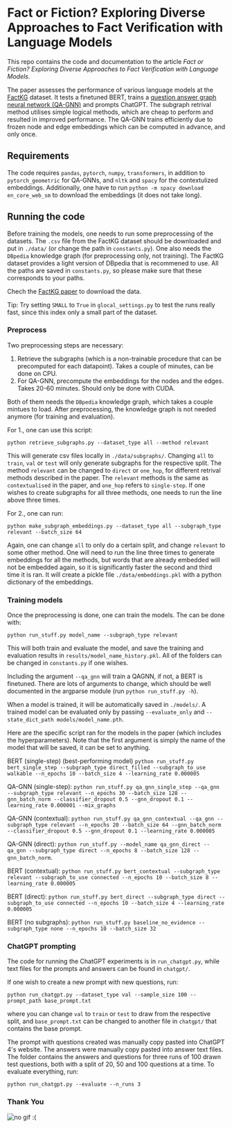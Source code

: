 # Fact or Fiction? Exploring Diverse Approaches to Fact Verification with Language Models

This repo contains the code and documentation to the article *Fact or Fiction? Exploring Diverse Approaches to Fact Verification with
Language Models*.

The paper assesses the performance of various language models at the [FactKG](https://arxiv.org/pdf/2104.06378) dataset. It tests a finetuned BERT, trains a [question answer graph neural network (QA-GNN)](https://arxiv.org/pdf/2104.06378) and prompts ChatGPT. The subgraph retrival method utilises simple logical methods, which are cheap to perform and resulted in improved performance. The QA-GNN trains efficiently due to frozen node and edge embeddings which can be computed in advance, and only once.

## Requirements

The code requires `pandas`, `pytorch`, `numpy`, `transformers`, in addition to `pytorch_geometric` for QA-GNNs, and `nltk` and `spacy` for the contextulized embeddings. Additionally, one have to run `python -m spacy download en_core_web_sm` to download the embeddings (it does not take long).

## Running the code

Before training the models, one needs to run some preprocessing of the datasets. The `.csv` file from the FactKG dataset should be downloaded and put in `./data/` (or change the path in `constants.py`). One also needs the `DBpedia` knowledge graph (for preprocessing only, not training). The FactKG dataset provides a light version of DBpedia that is recommened to use. All the paths are saved in `constants.py`, so please make sure that these corresponds to your paths.

Chech the [FactKG paper](https://arxiv.org/pdf/2104.06378) to download the data.

Tip: Try setting `SMALL` to `True` in `glocal_settings.py` to test the runs really fast, since this index only a small part of the dataset.

### Preprocess

Two preprocessing steps are necessary:

1. Retrieve the subgraphs (which is a non-trainable procedure that can be precomputed for each datapoint). Takes a couple of minutes, can be done on CPU.
2. For QA-GNN, precompute the embeddings for the nodes and the edges. Takes 20-60 minutes. Should only be done with CUDA.

Both of them needs the `DBpedia` knowledge graph, which takes a couple mintues to load. After preprocessing, the knowledge graph is not needed anymore (for training and evaluation).

For 1., one can use this script:

```cli
python retrieve_subgraphs.py --dataset_type all --method relevant
```

This will generate csv files locally in `./data/subgraphs/`. Changing `all` to `train`, `val` or `test` will only generate subgraphs for the respective split. The method `relevant` can be changed to `direct` or `one_hop`, for different retrival methods described in the paper. The `relevant` methods is the same as `contextualised` in the paper, and `one_hop` refers to `single-step`. If one wishes to create subgraphs for all three methods, one needs to run the line above three times.

For 2., one can run:

```cli
python make_subgraph_embeddings.py --dataset_type all --subgraph_type relevant --batch_size 64
```

Again, one can change `all` to only do a certain split, and change `relevant` to some other method. One will need to run the line three times to generate embeddings for all the methods, but words that are already embedded will not be embedded again, so it is significantly faster the second and third time it is ran. It will create a pickle file `./data/embeddings.pkl` with a python dictionary of the embeddings.

### Training models

Once the preprocessing is done, one can train the models. The can be done with:

```cli
python run_stuff.py model_name --subgraph_type relevant
```

This will both train and evaluate the model, and save the training and evaluation results in `results/model_name_history.pkl`. All of the folders can be changed in `constants.py` if one wishes.

Including the argument ``--qa_gnn`` will train a QAGNN, if not, a BERT is finetuned. There are lots of arguments to change, which should be well documented in the argparse module (run `python run_stuff.py -h`).

When a model is trained, it will be automatically saved in `./models/`. A trained model can be evaluated only by passing `--evaluate_only` and `--state_dict_path models/model_name.pth`.

Here are the specific script ran for the models in the paper (which includes the hyperparameters). Note that the first argument is simply the name of the model that will be saved, it can be set to anything.

BERT (single-step) (best-performing model) `python run_stuff.py bert_single_step --subgraph_type direct_filled --subgraph_to_use walkable --n_epochs 10 --batch_size 4 --learning_rate 0.000005`

QA-GNN (single-step): `python run_stuff.py qa_gnn_single_step --qa_gnn --subgraph_type relevant --n_epochs 30 --batch_size 128 --gnn_batch_norm --classifier_dropout 0.5 --gnn_dropout 0.1 --learning_rate 0.000001 --mix_graphs`

QA-GNN (contextual): `python run_stuff.py qa_gnn_contextual --qa_gnn --subgraph_type relevant --n_epochs 20 --batch_size 64 --gnn_batch_norm --classifier_dropout 0.5 --gnn_dropout 0.1 --learning_rate 0.000005`

QA-GNN (direct): `python run_stuff.py --model_name qa_gnn_direct --qa_gnn --subgraph_type direct --n_epochs 8 --batch_size 128 --gnn_batch_norm`.

BERT (contextual): `python run_stuff.py bert_contextual --subgraph_type relevant --subgraph_to_use connected --n_epochs 10 --batch_size 8 --learning_rate 0.000005`

BERT (direct): `python run_stuff.py bert_direct --subgraph_type direct --subgraph_to_use connected --n_epochs 10 --batch_size 4 --learning_rate 0.000005`

BERT (no subgraphs): `python run_stuff.py baseline_no_evidence --subgraph_type none --n_epochs 10 --batch_size 32`

### ChatGPT prompting

The code for running the ChatGPT experiments is in `run_chatgpt.py`, while text files for the prompts and answers can be found in `chatgpt/`.

If one wish to create a new prompt with new questions, run:

```cli
python run_chatgpt.py --dataset_type val --sample_size 100 --prompt_path base_prompt.txt
```

where you can change `val` to `train` or `test` to draw from the respective split, and `base_prompt.txt` can be changed to another file in `chatgpt/` that contains the base prompt.

The prompt with questions created was manually copy pasted into ChatGPT 4's website. The answers were manually copy pasted into answer text files. The folder contains the answers and questions for three runs of 100 drawn test questions, both with a split of 20, 50 and 100 questions at a time. To evaluate everything, run:

```cli
python run_chatgpt.py --evaluate --n_runs 3
```

### Thank You

![no gif :(](https://media.giphy.com/media/v1.Y2lkPTc5MGI3NjExNHdlZzhnOXJtaGp1ZG1vOHpudWtkaTExdTM3Ync5OHYxNmw5dGg0diZlcD12MV9pbnRlcm5hbF9naWZfYnlfaWQmY3Q9Zw/mcsPU3SkKrYDdW3aAU/giphy.gif)
